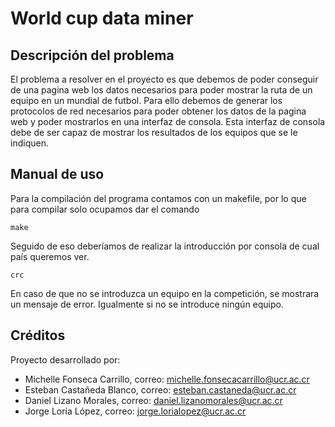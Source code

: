 # **World cup data miner**

## Descripción del problema
El problema a resolver en el proyecto es que debemos de poder conseguir de una pagina web los datos
necesarios para poder mostrar la ruta de un equipo en un mundial de futbol. Para ello debemos de
generar los protocolos de red necesarios para poder obtener los datos de la pagina web y poder
mostrarlos en una interfaz de consola. Esta interfaz de consola debe de ser capaz de mostrar los
resultados de los equipos que se le indiquen.

## Manual de uso
Para la compilación del programa contamos con un makefile, por lo que para compilar solo ocupamos dar el comando
```
make

```
Seguido de eso deberíamos de realizar la introducción por consola de cual país queremos ver.
```
crc
```
En caso de que no se introduzca un equipo en la competición, se mostrara un mensaje de error.
Igualmente si no se introduce ningún equipo.

## Créditos

Proyecto desarrollado por:
* Michelle Fonseca Carrillo, correo: michelle.fonsecacarrillo@ucr.ac.cr
* Esteban Castañeda Blanco, correo: esteban.castaneda@ucr.ac.cr
* Daniel Lizano Morales, correo: daniel.lizanomorales@ucr.ac.cr
* Jorge Loría López, correo: jorge.lorialopez@ucr.ac.cr